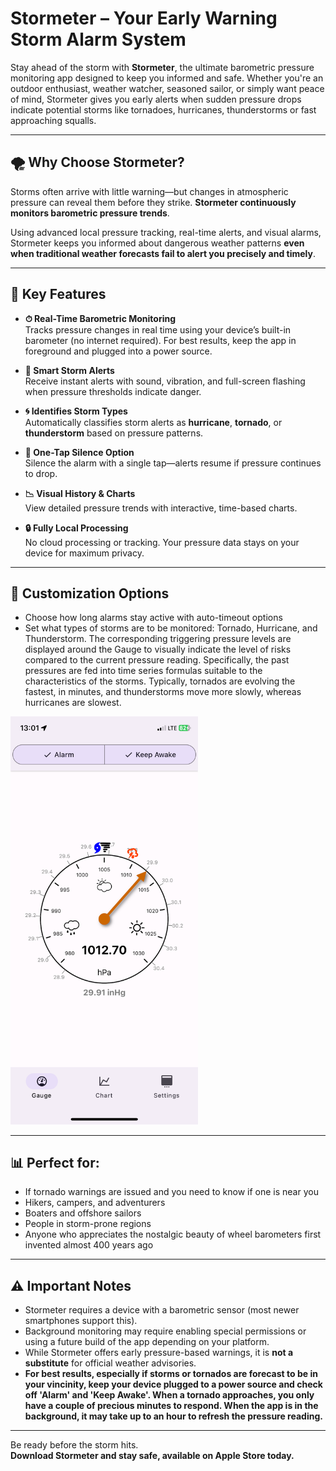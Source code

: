 # Stormeter – Your Early Warning Storm Alarm System

Stay ahead of the storm with **Stormeter**, the ultimate barometric pressure monitoring app designed to keep you informed and safe. Whether you're an outdoor enthusiast, weather watcher, seasoned sailor, or simply want peace of mind, Stormeter gives you early alerts when sudden pressure drops indicate potential storms like tornadoes, hurricanes, thunderstorms or fast approaching squalls.

---

## 🌪 Why Choose Stormeter?

Storms often arrive with little warning—but changes in atmospheric pressure can reveal them before they strike. **Stormeter continuously monitors barometric pressure trends**.

Using advanced local pressure tracking, real-time alerts, and visual alarms, Stormeter keeps you informed about dangerous weather patterns **even when traditional weather forecasts fail to alert you precisely and timely**.

---

## 🔔 Key Features

- **⏱ Real-Time Barometric Monitoring**  
  Tracks pressure changes in real time using your device’s built-in barometer (no internet required). For best results, keep the app in foreground and plugged into a power source.

- **🚨 Smart Storm Alerts**  
  Receive instant alerts with sound, vibration, and full-screen flashing when pressure thresholds indicate danger.

- **🌀 Identifies Storm Types**  
  Automatically classifies storm alerts as **hurricane**, **tornado**, or **thunderstorm** based on pressure patterns.

- **🔕 One-Tap Silence Option**  
  Silence the alarm with a single tap—alerts resume if pressure continues to drop.

- **📉 Visual History & Charts**  
  View detailed pressure trends with interactive, time-based charts.

- **🔒 Fully Local Processing**  
  No cloud processing or tracking. Your pressure data stays on your device for maximum privacy.

---

## 🔧 Customization Options

- Choose how long alarms stay active  with auto-timeout options
- Set what types of storms are to be monitored: Tornado, Hurricane, and Thunderstorm. The corresponding triggering pressure levels are displayed around the Gauge to visually indicate the level of risks compared to the current pressure reading. Specifically, the past pressures are fed into time series formulas suitable to the characteristics of the storms. Typically, tornados are evolving the fastest, in minutes, and thunderstorms move more slowly, whereas hurricanes are slowest.

<img src="IMG_1218.PNG" width="300" />
  
---

## 📊 Perfect for:

- If tornado warnings are issued and you need to know if one is near you  
- Hikers, campers, and adventurers  
- Boaters and offshore sailors  
- People in storm-prone regions  
- Anyone who appreciates the nostalgic beauty of wheel barometers first invented almost 400 years ago  

---

## ⚠️ Important Notes

- Stormeter requires a device with a barometric sensor (most newer smartphones support this).  
- Background monitoring may require enabling special permissions or using a future build of the app depending on your platform.  
- While Stormeter offers early pressure-based warnings, it is **not a substitute** for official weather advisories.
- **For best results, especially if storms or tornados are forecast to be in your vincinity, keep your device plugged to a power source and check off 'Alarm' and 'Keep Awake'. When a tornado approaches, you only have a couple of precious minutes to respond. When the app is in the background, it may take up to an hour to refresh the pressure reading.**

---

Be ready before the storm hits.  
**Download Stormeter and stay safe, available on Apple Store today.**

